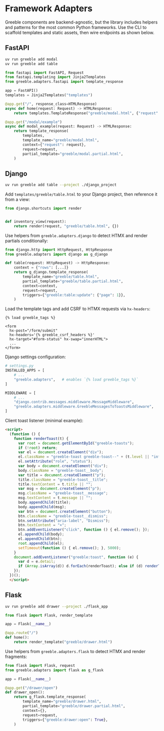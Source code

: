 # Framework Adapters

Greeble components are backend-agnostic, but the library includes helpers and patterns for the most
common Python frameworks. Use the CLI to scaffold templates and static assets, then wire endpoints as
shown below.

## FastAPI

```bash
uv run greeble add modal
uv run greeble add table
```

```python
from fastapi import FastAPI, Request
from fastapi.templating import Jinja2Templates
from greeble.adapters.fastapi import template_response

app = FastAPI()
templates = Jinja2Templates("templates")

@app.get("/", response_class=HTMLResponse)
async def home(request: Request) -> HTMLResponse:
    return templates.TemplateResponse("greeble/modal.html", {"request": request})

@app.get("/modal/example")
async def modal_example(request: Request) -> HTMLResponse:
    return template_response(
        templates,
        template_name="greeble/modal.html",
        context={"request": request},
        request=request,
        partial_template="greeble/modal.partial.html",
    )
```

## Django

```bash
uv run greeble add table --project ./django_project
```

Add `templates/greeble/table.html` to your Django project, then reference it from a view:

```python
from django.shortcuts import render


def inventory_view(request):
    return render(request, "greeble/table.html", {})
```

Use helpers from `greeble.adapters.django` to detect HTMX and render partials conditionally:

```python
from django.http import HttpRequest, HttpResponse
from greeble.adapters import django as g_django

def table(request: HttpRequest) -> HttpResponse:
    context = {"rows": [...]}
    return g_django.template_response(
        template_name="greeble/table.html",
        partial_template="greeble/table.partial.html",
        context=context,
        request=request,
        triggers={"greeble:table:update": {"page": 1}},
    )
```

Load the template tags and add CSRF to HTMX requests via `hx-headers`:

```django
{% load greeble_tags %}

<form
  hx-post="/form/submit"
  hx-headers='{% greeble_csrf_headers %}'
  hx-target="#form-status" hx-swap="innerHTML">
  ...
</form>
```

Django settings configuration:

```python
# settings.py
INSTALLED_APPS = [
    # ...
    "greeble.adapters",   # enables `{% load greeble_tags %}`
]

MIDDLEWARE = [
    # ...
    "django.contrib.messages.middleware.MessageMiddleware",
    "greeble.adapters.middleware.GreebleMessagesToToastsMiddleware",
]
```

Client toast listener (minimal example):

```html
<script>
  (function () {
    function renderToast(t) {
      var root = document.getElementById("greeble-toasts");
      if (!root) return;
      var el = document.createElement("div");
      el.className = "greeble-toast greeble-toast--" + (t.level || "info");
      el.setAttribute("role", "status");
      var body = document.createElement("div");
      body.className = "greeble-toast__body";
      var title = document.createElement("p");
      title.className = "greeble-toast__title";
      title.textContent = t.title || "";
      var msg = document.createElement("p");
      msg.className = "greeble-toast__message";
      msg.textContent = t.message || "";
      body.appendChild(title);
      body.appendChild(msg);
      var btn = document.createElement("button");
      btn.className = "greeble-toast__dismiss";
      btn.setAttribute("aria-label", "Dismiss");
      btn.textContent = "×";
      btn.addEventListener("click", function () { el.remove(); });
      el.appendChild(body);
      el.appendChild(btn);
      root.appendChild(el);
      setTimeout(function () { el.remove(); }, 5000);
    }
    document.addEventListener("greeble:toast", function (e) {
      var d = e.detail;
      if (Array.isArray(d)) d.forEach(renderToast); else if (d) renderToast(d);
    });
  })();
  </script>
```

## Flask

```bash
uv run greeble add drawer --project ./flask_app
```

```python
from flask import Flask, render_template

app = Flask(__name__)

@app.route("/")
def home():
    return render_template("greeble/drawer.html")
```

Use helpers from `greeble.adapters.flask` to detect HTMX and render fragments:

```python
from flask import Flask, request
from greeble.adapters import flask as g_flask

app = Flask(__name__)

@app.get("/drawer/open")
def drawer_open():
    return g_flask.template_response(
        template_name="greeble/drawer.html",
        partial_template="greeble/drawer.partial.html",
        context={},
        request=request,
        triggers={"greeble:drawer:open": True},
    )
```

